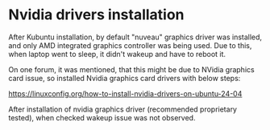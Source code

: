 
# Nvidia drivers installation

After Kubuntu installation, by default "nuveau" graphics driver was installed, and only AMD integrated graphics controller was being used.
Due to this, when laptop went to sleep, it didn't wakeup and have to reboot it.

On one forum, it was mentioned, that this might be due to NVidia graphics card issue, so installed Nvidia graphics card drivers with below steps:

https://linuxconfig.org/how-to-install-nvidia-drivers-on-ubuntu-24-04

After installation of nvidia graphics driver (recommended proprietary tested), when checked wakeup issue was not observed.

